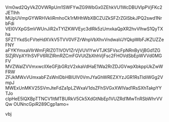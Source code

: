 Vm0wd2QyVkZOVWRpUm1SWFYwZG9WbGx0ZEhkVU1WcDBUVlpPVjFKc2JETlhh
MUpUVmpGYWRHVkliRmhoCk1rMHhWbXBCZUZkSFZrZGlSbkJPQ2swd1NrbFdi
VEI0VXpGSmVWUnJiR2xTYlZKWVEyc3dlRk5zUmxkaQpXR2hvVlhwS1QyTXha
SFZTYkdScFVteHdXVkV5TVV0VFZrWnpVbXhvVndwaVJYQkpWbFJKZUZZeFNY
aFYKYmxaVllrWmFjRlZ0TlVOV1ZrVjVUVlYwVTJKSFVscFpNRnByVjBGd1ZG
SlZjRVpXYlhSVFV6RlZlRmRZCmFGVUtZbXhhVjFsc2FHOVdSbEpWVVd0MGFV
MVZWalZVVmxwcllXeGFjbGRzV2xkaVdHaE1Wa2RrZDJGVwpXbkppUkZwWFRW
ZFJkMWxVUmxabFZsWnlDbHBIUlV0VmJYaGhWREZXYzJGR1RsTldiWGg2VmpJ
MWExUnMKV25SVmJteFdZa1pLZWxaV1dsZFhSVGxXWlVad1RsSXhTakpYYTJo
clpHeE5lQXBpTTNCV1ltMTBURkV5Ck5XdGtNbEp1VUZRd1MwTnRSbWhrVVQw
OUNncGpiR289Cgp1amo=

vbj
